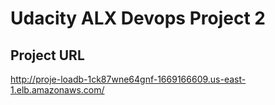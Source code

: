 # Udacity ALX Devops Project 2
## Project URL
http://proje-loadb-1ck87wne64gnf-1669166609.us-east-1.elb.amazonaws.com/
